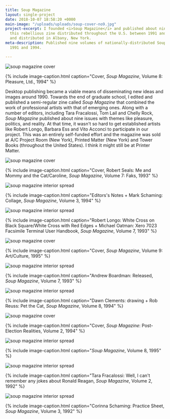 ```yaml
---
title: Soup Magazine
layout: single-project
date: 2018-10-07 18:58:20 +0000
main-image: "/uploads/uploads/soup-cover-no9.jpg"
project-excerpt: I founded <i>Soup Magazine</i> and published about nine issues of
  this rebellious zine distributed throughout the U.S. between 1991 and 1994. Printed
  and distributed in Albany, New York.
meta-description: Published nine volumes of nationally-distributed Soup Magazine between
  1991 and 1994.

---
```

![soup magazine cover](/uploads/uploads/soup-1.jpg)

{% include image-caption.html caption="Cover, <i>Soup Magazine</i>, Volume 8: Pleasure, Ltd., 1994" %}

Desktop publishing  became a viable means of disseminating new ideas and images around 1990. Towards the end of graduate school, I edited and published a semi-regular zine called <i>Soup Magazine</i> that combined the work of professional artists with that of emerging ones. Along with a number of editors, including Tara Fracalossi, Tom Lail and Chelly Rock, <i>Soup Magazine</i> published about nine issues with themes like pleasure, politics, and reality. At that time, it wasn't so hard to get established artists like Robert Longo, Barbara Ess and Vito Acconci to participate in our project. This was an entirely self-funded effort and the magazine was sold at A/C Project Room (New York), Printed Matter (New York) and Tower Books (throughout the United States). I think it might still be at Printer Matter.

<section class="project" markdown="1">

![soup magazine cover](/uploads/uploads/soup-2.jpg)

{% include image-caption.html caption="Cover, Robert Seals: Me and Mommy and the Cat/Caroline, <i>Soup Magazine</i>, Volume 7: Faks, 1993" %}

</section>

<section class="project-column-one" markdown="1">

![soup magazine interior spread](/uploads/uploads/new-observations-inside-2.jpg)

{% include image-caption.html caption="Editors's Notes + Mark Schaming: Collage, <i>Soup Magazine</i>, Volume 3, 1994" %}

</section>

<section class="project-column-two" markdown="1">

![soup magazine interior spread](/uploads/uploads/soup-4.jpg)

{% include image-caption.html caption="Robert Longo: White Cross on Black Square/White Cross with Red Edges + Michael Oatman: Xero 7023 Facsimile Terminal User Handbook, <i>Soup Magazine</i>, Volume 7, 1993" %}

</section>

<section class="project" markdown="1">

![soup magazine cover](/uploads/uploads/soup-cover-no9.jpg)

{% include image-caption.html caption="Cover, <i>Soup Magazine</i>, Volume 9: Art/Culture, 1995" %}

</section>

<section class="project-column-one" markdown="1">

![soup magazine interior spread](/uploads/uploads/soup-10-1.jpg)

{% include image-caption.html caption="Andrew Boardman: Released, <i>Soup Magazine</i>, Volume 7, 1993" %}

</section>

<section class="project-column-two" markdown="1">

![soup magazine interior spread](/uploads/uploads/soup-11.jpg)

{% include image-caption.html caption="Dawn Clements: drawing + Rob Reuss: Pet the Cat, <i>Soup Magazine</i>, Volume 8, 1994" %}

</section>

<section class="project-column-one" markdown="1">

![soup magazine cover](/uploads/uploads/soup-5.jpg)

{% include image-caption.html caption="Cover, <i>Soup Magazine</i>: Post-Election Realities, Volume 2, 1994" %}

</section>

<section class="project-column-two" markdown="1">

![soup magazine interior spread](/uploads/uploads/soup-6.jpg)

{% include image-caption.html caption="<i>Soup Magazine</i>, Volume 8, 1995" %}

</section>

<section class="project-column-one" markdown="1">

![soup magazine interior spread](/uploads/uploads/soup-7.jpg)

{% include image-caption.html caption="Tara Fracalossi: Well, I can't remember any jokes about Ronald Reagan, <i>Soup Magazine</i>, Volume 2, 1992" %}

</section>

<section class="project-column-two" markdown="1">

![soup magazine interior spread](/uploads/uploads/soup-8.jpg)

{% include image-caption.html caption="Corinna Schaming: Practice Sheet, <i>Soup Magazine</i>, Volume 3, 1992" %}

</section>